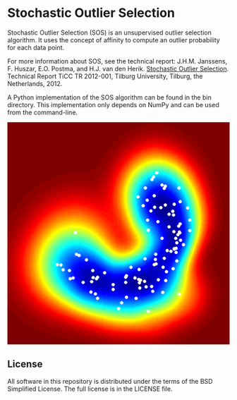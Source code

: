Stochastic Outlier Selection
============================

Stochastic Outlier Selection (SOS) is an unsupervised outlier selection algorithm. It uses the concept of affinity to compute  an outlier probability for each data point.

For more information about SOS, see the technical report: J.H.M. Janssens, F. Huszar, E.O. Postma, and H.J. van den Herik. [Stochastic Outlier Selection](https://github.com/jeroenjanssens/sos/blob/master/doc/sos-ticc-tr-2012-001.pdf?raw=true). Technical Report TiCC TR 2012-001, Tilburg University, Tilburg, the Netherlands, 2012.

A Python implementation of the SOS algorithm can be found in the bin directory. This implementation only depends on NumPy and can be used from the command-line.

![SOS](doc/banana.png)

License
-------

All software in this repository is distributed under the terms of the BSD Simplified License. The full license is in the LICENSE file.
